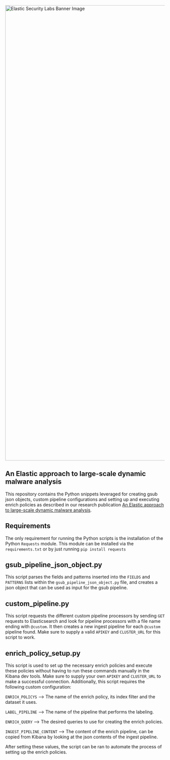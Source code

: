 <img width="1440" alt="Elastic Security Labs Banner Image" src="https://user-images.githubusercontent.com/7442091/234121634-fd2518cf-70cb-4eee-8134-393c1f712bac.png">

## An Elastic approach to large-scale dynamic malware analysis
This repository contains the Python snippets leveraged for creating gsub json objects, custom pipeline configurations and setting up and executing enrich policies as described in our research publication [An Elastic approach to large-scale dynamic malware analysis](https://elastic.co/security-labs/an-elastic-approach-to-large-scale-dynamic-malware-analysis).

## Requirements
The only requirement for running the Python scripts is the installation of the Python `Requests` module. This module can be installed via the `requirements.txt` or by just running `pip install requests`

## gsub_pipeline_json_object.py
This script parses the fields and patterns inserted into the `FIELDS` and `PATTERNS` lists within the `gsub_pipeline_json_object.py` file, and creates a json object that can be used as input for the gsub pipeline.

## custom_pipeline.py
This script requests the different custom pipeline processors by sending `GET` requests to Elasticsearch and look for pipeline processors with a file name ending with `@custom`. It then creates a new ingest pipeline for each `@custom` pipeline found. Make sure to supply a valid `APIKEY` and `CLUSTER_URL` for this script to work.

## enrich_policy_setup.py
This script is used to set up the necessary enrich policies and execute these policies without having to run these commands manually in the Kibana dev tools. Make sure to supply your own `APIKEY` and `CLUSTER_URL` to make a successful connection. Additionally, this script requires the following custom configuration:

`ENRICH_POLICYS` --> The name of the enrich policy, its index filter and the dataset it uses.

`LABEL_PIPELINE` --> The name of the pipeline that performs the labeling.

`ENRICH_QUERY` --> The desired queries to use for creating the enrich policies.

`INGEST_PIPELINE_CONTENT` --> The content of the enrich pipeline, can be copied from Kibana by looking at the json contents of the ingest pipeline.

After setting these values, the script can be ran to automate the process of setting up the enrich policies. 
